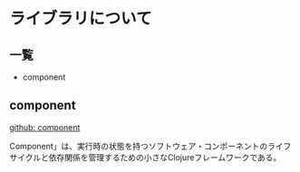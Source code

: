 # ライブラリについて

## 一覧

- component

## component

[github: component](https://github.com/stuartsierra/component)

Component」は、実行時の状態を持つソフトウェア・コンポーネントのライフサイクルと依存関係を管理するための小さなClojureフレームワークである。
